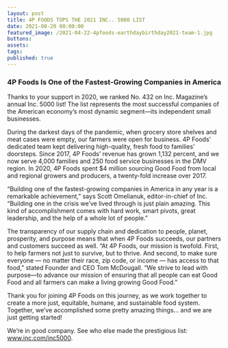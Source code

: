 ```yaml
---
layout: post
title: 4P FOODS TOPS THE 2021 INC.. 5000 LIST
date: 2021-08-20 00:00:00
featured_image: /2021-04-22-4pfoods-earthdaybirthday2021-team-1.jpg
buttons:
assets:
tags:
published: true
---
```

<div class="editable"><h3 class="AlignCenter"><strong>4P Foods Is One of the Fastest-Growing Companies in America</strong></h3><p>Thanks to your support in 2020, we ranked No. 432 on Inc. Magazine&rsquo;s annual Inc. 5000 list! The list represents the most successful companies of the American economy&rsquo;s most dynamic segment&mdash;its independent small businesses.&nbsp;</p><p>During the darkest days of the pandemic, when grocery store shelves and meat cases were empty, our farmers were open for business. 4P Foods&rsquo; dedicated team kept delivering high-quality, fresh food to families&rsquo; doorsteps. Since 2017, 4P Foods&rsquo; revenue has grown 1,132 percent, and we now serve 4,000 families and 250 food service businesses in the DMV region. In 2020, 4P Foods spent $4 million sourcing Good Food from local and regional growers and producers, a twenty-fold increase over 2017.</p><p>&ldquo;Building one of the fastest-growing companies in America in any year is a remarkable achievement,&rdquo; says Scott Omelianuk, editor-in-chief of Inc. &ldquo;Building one in the crisis we&rsquo;ve lived through is just plain amazing. This kind of accomplishment comes with hard work, smart pivots, great leadership, and the help of a whole lot of people.&rdquo;</p><p>The transparency of our supply chain and dedication to people, planet, prosperity, and purpose means that when 4P Foods succeeds, our partners and customers succeed as well. &ldquo;At 4P Foods, our mission is twofold. First, to help farmers not just to survive, but to thrive. And second, to make sure everyone &mdash; no matter their race, zip code, or income &mdash; has access to that food,&rdquo; stated Founder and CEO Tom McDougall. &ldquo;We strive to lead with purpose&mdash;to advance our mission of ensuring that all people can eat Good Food and all farmers can make a living growing Good Food.&rdquo;&nbsp;</p><p>Thank you for joining 4P Foods on this journey, as we work together to create a more just, equitable, humane, and sustainable food system. Together, we&rsquo;ve accomplished some pretty amazing things... and we are just getting started!</p><p>We&rsquo;re in good company. See who else made the prestigious list: <a href="http://www.inc.com/inc5000">www.inc.com/inc5000</a>.</p></div>
